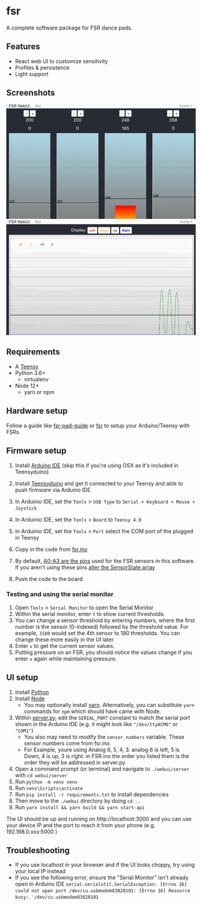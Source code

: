 # fsr
A complete software package for FSR dance pads.

## Features
- React web UI to customize sensitivity 
- Profiles & persistence
- Light support

## Screenshots
<img src="./img/fsr2.gif">

<img src="./img/fsr1.gif">


## Requirements
- A [Teensy](https://www.pjrc.com/store/index.html)
- Python 3.6+
    - virtualenv
- Node 12+
  - yarn or npm

## Hardware setup
Follow a guide like [fsr-pad-guide](https://github.com/Sereni/fsr-pad-guide) or [fsr](https://github.com/vlnguyen/itg-fsr/tree/master/fsr) to setup your Arduino/Teensy with FSRs.

## Firmware setup
1. Install [Arduino IDE](https://www.arduino.cc/en/software) (skip this if you're using OSX as it's included in Teensyduino)
1. Install [Teensyduino](https://www.pjrc.com/teensy/td_download.html) and get it connected to your Teensy and able to push firmware via Arduino IDE
1. In Arduinio IDE, set the `Tools` > `USB Type` to `Serial + Keyboard + Mouse + Joystick`
1. In Arduinio IDE, set the `Tools` > `Board` to `Teensy 4.0`

1. In Arduinio IDE, set the `Tools` > `Port` select the COM port of the plugged in Teensy
1. Copy in the code from [fsr.ino](./fsr.ino)
1. By default, [A0-A3 are the pins](https://forum.pjrc.com/teensy40_pinout1.png) used for the FSR sensors in this software. If you aren't using these pins [alter the SensorState array](fsr.ino#L204-L209)
1. Push the code to the board

### Testing and using the serial monitor
1. Open `Tools` > `Serial Monitor` to open the Serial Monitor
1. Within the serial monitor, enter `t` to show current thresholds.
1. You can change a sensor threshold by entering numbers, where the first number is the sensor (0-indexed) followed by the threshold value. For example, `3180` would set the 4th sensor to 180 thresholds.  You can change these more easily in the UI later.
1. Enter `v` to get the current sensor values.
1. Putting pressure on an FSR, you should notice the values change if you enter `v` again while maintaining pressure.


## UI setup
1. Install [Python](https://www.python.org/downloads/)
1. Install [Node](https://nodejs.org/en/download/)
    - You may optionally install [yarn](https://classic.yarnpkg.com/en/docs/install#windows-stable). Alternatively, you can substitute `yarn` commands for `npm` which should have came with Node.
1. Within [server.py](./webui/server/server.py), edit the `SERIAL_PORT` constant to match the serial port shown in the Arduino IDE (e.g. it might look like `"/dev/ttyACM0"` or `"COM1"`)
    - You also may need to modify the `sensor_numbers` variable. These sensor numbers come from fsr.ino.
    - For Example, youre using Analog 6, 5, 4, 3. analog 6 is left, 5 is Down, 4 is up, 3 is right. in FSR.ino the order you listed them is the order they will be addressed in server.py
1. Open a command prompt (or terminal) and navigate to `./webui/server` with `cd webui/server`
1. Run `python -m venv venv`
1. Run `venv\Scripts\activate`
1. Run `pip install -r requirements.txt` to install dependencies
1. Then move to the `./webui` directory by doing `cd ..`
1. Run `yarn install && yarn build && yarn start-api`

The UI should be up and running on http://localhost:3000 and you can use your device IP and the port to reach it from your phone (e.g. 192.168.0.xxx:5000 )


## Troubleshooting 
- If you use localhost in your browser and if the UI looks choppy, try using your local IP instead
- If you see the following error, ensure the "Serial Monitor" isn't already open in Arduino IDE `serial.serialutil.SerialException: [Errno 16] could not open port /dev/cu.usbmodem83828101: [Errno 16] Resource busy: '/dev/cu.usbmodem83828101`